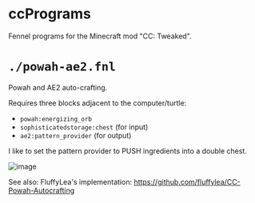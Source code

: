 # ccPrograms

Fennel programs for the Minecraft mod "CC: Tweaked".

# `./powah-ae2.fnl`

Powah and AE2 auto-crafting.

Requires three blocks adjacent to the computer/turtle: 
  - `powah:energizing_orb`
  - `sophisticatedstorage:chest` (for input)
  - `ae2:pattern_provider` (for output)

I like to set the pattern provider to PUSH ingredients into 
a double chest.

![image](https://github.com/user-attachments/assets/82b562d1-4abc-409d-9db3-0ba9040b5164)

See also: FluffyLea's implementation: https://github.com/fluffylea/CC-Powah-Autocrafting
